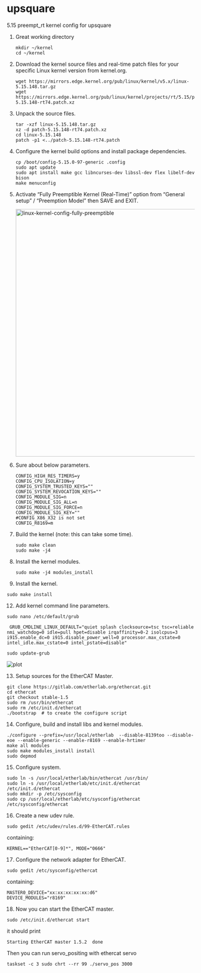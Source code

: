 # upsquare
5.15 preempt_rt kernel config for upsquare 

1. Great working directory
   ```
   mkdir ~/kernel
   cd ~/kernel
   ```
2. Download the kernel source files and real-time patch files for your specific Linux kernel version from kernel.org.
   ```
   wget https://mirrors.edge.kernel.org/pub/linux/kernel/v5.x/linux-5.15.148.tar.gz
   wget https://mirrors.edge.kernel.org/pub/linux/kernel/projects/rt/5.15/patch-5.15.148-rt74.patch.xz
   ```
3. Unpack the source files.
   ```
   tar -xzf linux-5.15.148.tar.gz
   xz -d patch-5.15.148-rt74.patch.xz
   cd linux-5.15.148
   patch -p1 <../patch-5.15.148-rt74.patch
   ```
4. Configure the kernel build options and install package dependencies.
   ```
   cp /boot/config-5.15.0-97-generic .config
   sudo apt update
   sudo apt install make gcc libncurses-dev libssl-dev flex libelf-dev bison
   make menuconfig
   ```
5. Activate “Fully Preemptible Kernel (Real-Time)” option from “General setup” / “Preemption Model” then SAVE and EXIT.
   
   <img width="662" alt="linux-kernel-config-fully-preemptible" src="https://github.com/AltinayGrass/upsquare/assets/97592357/eff53f19-4393-4e0b-850e-14c5c029fe18">

7. Sure about below parameters.
   ```
   CONFIG_HIGH_RES_TIMERS=y
   CONFIG_CPU_ISOLATION=y
   CONFIG_SYSTEM_TRUSTED_KEYS=""
   CONFIG_SYSTEM_REVOCATION_KEYS=""
   CONFIG_MODULE_SIG=n
   CONFIG_MODULE_SIG_ALL=n
   CONFIG_MODULE_SIG_FORCE=n
   CONFIG_MODULE_SIG_KEY=""
   #CONFIG_X86_X32 is not set
   CONFIG_R8169=m
   ```
8. Build the kernel (note: this can take some time).
   ```
   sudo make clean
   sudo make -j4 
   ```
9. Install the kernel modules.
   ```
   sudo make -j4 modules_install
   ```
11. Install the kernel.
   ```
   sudo make install
   ```
12. Add kernel command line parameters.
   ```
   sudo nano /etc/default/grub
   ```
   ```
    GRUB_CMDLINE_LINUX_DEFAULT="quiet splash clocksource=tsc tsc=reliable nmi_watchdog=0 idle=pull hpet=disable irqaffinity=0-2 isolcpus=3 i915.enable_dc=0 i915.disable_power_well=0 processor.max_cstate=0 intel_idle.max_cstate=0 intel_pstate=disable"
   ```
   ```
   sudo update-grub
   ```

   ![plot](https://github.com/AltinayGrass/upsquare/assets/97592357/ad0a71a7-bf85-413b-8327-753bfe6441b3)

13. Setup sources for the EtherCAT Master.
   ```
   git clone https://gitlab.com/etherlab.org/ethercat.git
   cd ethercat
   git checkout stable-1.5
   sudo rm /usr/bin/ethercat
   sudo rm /etc/init.d/ethercat
   ./bootstrap  # to create the configure script
   ```
14. Configure, build and install libs and kernel modules.
   ```
   ./configure --prefix=/usr/local/etherlab  --disable-8139too --disable-eoe --enable-generic --enable-r8169 --enable-hrtimer
   make all modules
   sudo make modules_install install
   sudo depmod
   ```
15. Configure system.
   ```
   sudo ln -s /usr/local/etherlab/bin/ethercat /usr/bin/
   sudo ln -s /usr/local/etherlab/etc/init.d/ethercat /etc/init.d/ethercat
   sudo mkdir -p /etc/sysconfig
   sudo cp /usr/local/etherlab/etc/sysconfig/ethercat /etc/sysconfig/ethercat
   ```
16. Create a new udev rule.
   ```
   sudo gedit /etc/udev/rules.d/99-EtherCAT.rules
   ```
   containing:
   ```
   KERNEL=="EtherCAT[0-9]*", MODE="0666"
   ```
17. Configure the network adapter for EtherCAT.
   ```
   sudo gedit /etc/sysconfig/ethercat
   ```
   containing:
   ```
   MASTER0_DEVICE="xx:xx:xx:xx:xx:d6"
   DEVICE_MODULES="r8169"
   ```
18. Now you can start the EtherCAT master.
   ```
   sudo /etc/init.d/ethercat start
   ```
   it should print 
   
   `Starting EtherCAT master 1.5.2  done`

   Then you can run servo_positing with ethercat servo

   `taskset -c 3 sudo chrt --rr 99 ./servo_pos 3000`
